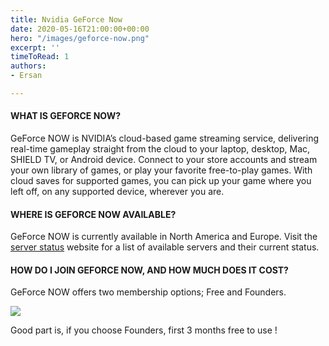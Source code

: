 ```yaml
---
title: Nvidia GeForce Now
date: 2020-05-16T21:00:00+00:00
hero: "/images/geforce-now.png"
excerpt: ''
timeToRead: 1
authors:
- Ersan

---
```

#### WHAT IS GEFORCE NOW?

GeForce NOW is NVIDIA’s cloud-based game streaming service, delivering real-time gameplay straight from the cloud to your laptop, desktop, Mac, SHIELD TV, or Android device. Connect to your store accounts and stream your own library of games, or play your favorite free-to-play games. With cloud saves for supported games, you can pick up your game where you left off, on any supported device, wherever you are.

#### WHERE IS GEFORCE NOW AVAILABLE?

GeForce NOW is currently available in North America and Europe. Visit the [server status](https://status.geforcenow.com/) website for a list of available servers and their current status.

#### HOW DO I JOIN GEFORCE NOW, AND HOW MUCH DOES IT COST?

GeForce NOW offers two membership options; Free and Founders.

![](/images/geforce-price.jpg)

Good part is, if you choose Founders, first 3 months free to use !